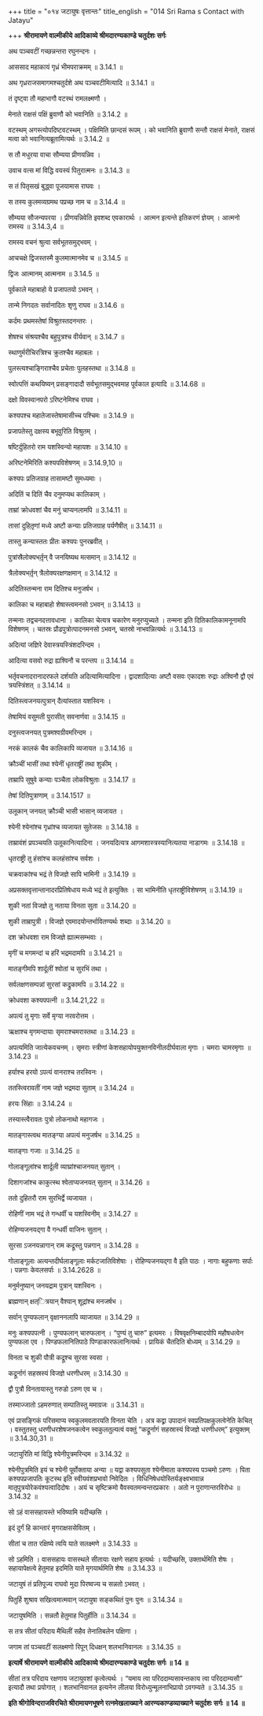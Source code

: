 +++
title = "०१४ जटायुषः वृत्तान्तः"
title_english = "014 Sri Rama s Contact with Jatayu"

+++
**श्रीरामायणे वाल्मीकीये आदिकाव्ये श्रीमदारण्यकाण्डे चतुर्दशः सर्गः**

अथ पञ्चवटीं गच्छन्नन्तरा रघुनन्दनः ।

आससाद महाकायं गृध्रं भीमपराक्रमम् ॥ 3.14.1 ॥

अथ गृध्रराजसमागमश्चतुर्दशे अथ पञ्चवटीमित्यादि ॥ 3.14.1 ॥

तं दृष्ट्वा तौ महाभागौ वटस्थं रामलक्ष्मणौ ।

मेनाते राक्षसं पक्षिं ब्रुवाणौ को भवानिति ॥ 3.14.2 ॥

वटस्थम् अगस्त्योपदिष्टवटस्थम् । पक्षिमिति छान्दसं रूपम् । को भवानिति ब्रुवाणौ सन्तौ राक्षसं मेनाते, राक्षसं मत्वा को भवानित्यब्रूतामित्यर्थः ॥ 3.14.2 ॥

स तौ मधुरया वाचा सौम्यया प्रीणयन्निव ।

उवाच वत्स मां विद्धि वयस्यं पितुरात्मनः ॥ 3.14.3 ॥

स तं पितृसखं बुद्ध्वा पूजयामास राघवः ।

स तस्य कुलमव्यग्रमथ पप्रच्छ नाम च ॥ 3.14.4 ॥

सौम्यया सौजन्यपरया । प्रीणयन्निवेति इवशब्द एवकारार्थः । आत्मन इत्यन्ते इतिकरणं ज्ञेयम् । आत्मनो रामस्य ॥ 3.14.3,4 ॥

रामस्य वचनं श्रुत्वा सर्वभूतसमुद्भवम् ।

आचचक्षे द्विजस्तस्मै कुलमात्मानमेव च ॥ 3.14.5 ॥

द्विजः आत्मानम् आत्मनाम ॥ 3.14.5 ॥

पूर्वकाले महाबाहो ये प्रजापतयो ऽभवन् ।

तान्मे निगदतः सर्वानादितः शृणु राघव ॥ 3.14.6 ॥

कर्दमः प्रथमस्तेषां विश्रुतस्तदनन्तरः ।

शेषश्च संश्रयश्चैव बहुपुत्रश्च वीर्यवान् ॥ 3.14.7 ॥

स्थाणुर्मरीचिरत्रिश्च क्रुतश्चैव महाबलः ।

पुलस्त्यश्चाङ्गिराश्चैव प्रचेताः पुलहस्तथा ॥ 3.14.8 ॥

स्वोत्पत्तिं कथयिष्यन् प्रसङ्गादादौ सर्वभूतसमुद्भवमाह पूर्वकाल इत्यादि ॥ 3.14.68 ॥

दक्षो विवस्वानपरो ऽरिष्टनेमिश्च राघव ।

कश्यपश्च महातेजास्तेषामासीच्च पश्चिमः ॥ 3.14.9 ॥

प्रजापतेस्तु दक्षस्य बभूवुरिति विश्रुतम् ।

षष्टिर्दुहितरो राम यशस्विन्यो महायशः ॥ 3.14.10 ॥

अरिष्टनेमिरिति कश्यपविशेषणम् ॥ 3.14.9,10 ॥

कश्यपः प्रतिजग्राह तासामष्टौ सुमध्यमाः ।

अदितिं च दितिं चैव दनुमप्यथ कालिकाम् ।

ताम्रां क्रोधवशां चैव मनुं चाप्यनलामपि ॥ 3.14.11 ॥

तासां दुहितृ़णां मध्ये अष्टौ कन्याः प्रतिजग्राह पर्यणैषीत् ॥ 3.14.11 ॥

तास्तु कन्यास्ततः प्रीतः कश्यपः पुनरब्रवीत् ।

पुत्रांस्रैलोक्यभर्तृ़न् वै जनयिष्यथ मत्समान् ॥ 3.14.12 ॥

त्रैलोक्यभर्तृ़न् त्रैलोक्यरक्षणक्षमान् ॥ 3.14.12 ॥

अदितिस्तन्मना राम दितिश्च मनुजर्षभ ।

कालिका च महाबाहो शेषास्त्वमनसो ऽभवन् ॥ 3.14.13 ॥

तन्मनाः तद्वचनदत्तावधाना । कालिका चेत्यत्र चकारेण मनुरप्युच्यते । तन्मना इति दितिकालिकामनूनामपि विशेषणम् । चतस्रः प्रौढपुत्रोत्पादनमनसो ऽभवन्, चतस्रो नाभवन्नित्यर्थः ॥ 3.14.13 ॥

अदित्यां जज्ञिरे देवास्त्रयस्त्रिंशदरिन्दम ।

आदित्या वसवो रुद्रा ह्यश्विनौ च परन्तप ॥ 3.14.14 ॥

भर्तृवचनादरानादरफले दर्शयति अदित्यामित्यादिना । द्वादशादित्याः अष्टौ वसवः एकादशः रुद्राः अश्विनौ द्वौ एवं त्रयस्त्रिंशत् ॥ 3.14.14 ॥

दितिस्त्वजनयत्पुत्रान् दैत्यांस्तात यशस्विनः ।

तेषामियं वसुमती पुरासीत् सवनार्णवा ॥ 3.14.15 ॥

दनुस्त्वजनयत् पुत्रमश्वग्रीवमरिन्दम ।

नरकं कालकं चैव कालिकापि व्यजायत ॥ 3.14.16 ॥

क्रौञ्चीं भासीं तथा श्येनीं धृतराष्ट्रीं तथा शुकीम् ।

ताम्रापि सुषुवे कन्याः पञ्चैता लोकविश्रुताः ॥ 3.14.17 ॥

तेषां दितिपुत्राणाम् ॥ 3.14.1517 ॥

उलूकान् जनयत् क्रौञ्ची भासी भासान् व्यजायत ।

श्येनी श्येनांश्च गृध्रांश्च व्यजायत सुतेजसः ॥ 3.14.18 ॥

ताम्रावंशं प्रपञ्चयति उलूकानित्यादिना । जनयदित्यत्र आगमशास्त्रस्यानित्यतया नाडागमः ॥ 3.14.18 ॥

धृतराष्ट्री तु हंसांश्च कलहंसांश्च सर्वशः ।

चक्रवाकांश्च भद्रं ते विजज्ञे सापि भामिनी ॥ 3.14.19 ॥

अप्रसक्तवृत्तान्तानादरप्रितिषेधाय मध्ये भद्रं ते इत्युक्तिः । सा भामिनीति धृतराष्ट्रीविशेषणम् ॥ 3.14.19 ॥

शुकी नतां विजज्ञे तु नताया विनता सुता ॥ 3.14.20 ॥

शुकी ताम्रापुत्री । विजज्ञे एवमादयोन्तर्भावितण्यर्थः शब्दाः ॥ 3.14.20 ॥

दश क्रोधवशा राम विजज्ञे ह्यात्मसम्भवाः ।

मृगीं च मगमन्दां च हरिं भद्रमदामपि ॥ 3.14.21 ॥

मातङ्गीमपि शार्दूलीं श्वोतां च सुरभिं तथा ।

सर्वलक्षणसम्पन्नां सुरसां कद्रुकामपि ॥ 3.14.22 ॥

क्रोधवशा कश्यपपत्नी ॥ 3.14.21,22 ॥

अपत्यं तु मृगाः सर्वे मृग्या नरवरोत्तम ।

ऋक्षाश्च मृगमन्दायाः सृमराश्चमरास्तथा ॥ 3.14.23 ॥

अपत्यमिति जात्येकवचनम् । सृमराः स्त्रीणां केशसहायोपयुक्तनविनीलदीर्घवाला मृगाः । चमराः चामरमृगाः ॥ 3.14.23 ॥

हर्याश्च हरयो ऽपत्यं वानराश्च तरस्विनः ।

ततस्त्विरावतीं नाम जज्ञे भद्रमदा सुताम् ॥ 3.14.24 ॥

हरयः सिंहाः ॥ 3.14.24 ॥

तस्यास्त्वैरावतः पुत्रो लोकनाथो महागजः ।

मातङ्गास्त्वथ मातङ्ग्या अपत्यं मनुजर्षभ ॥ 3.14.25 ॥

मातङ्गाः गजाः ॥ 3.14.25 ॥

गोलाङ्गूलांश्च शार्दूली व्याघ्रांश्चाजनयत् सुतान् ।

दिशागजांश्च काकुत्स्थ श्वेताप्यजनयत् सुतान् ॥ 3.14.26 ॥

ततो दुहितरौ राम सुरभिर्द्वे व्यजायत ।

रोहिणीं नाम भद्रं ते गन्धर्वीं च यशस्विनीम् ॥ 3.14.27 ॥

रोहिण्यजनयद्गा वै गन्धर्वी वाजिनः सुतान् ।

सुरसा ऽजनयन्नागान् राम कद्रूस्तु पन्नगान् ॥ 3.14.28 ॥

गोलाङ्गूलाः अत्यन्तदीर्घलाङ्गूलाः मर्कटजातिविशेषाः । रोहिण्यजनयद्गा वै इति पाठः । नागाः बहुफणाः सर्पाः । पन्नगाः केवलसर्पाः ॥ 3.14.2628 ॥

मनुर्मनुष्यान् जनयद्राम पुत्रान् यशस्विनः ।

ब्राह्मणान् क्षत्ित्रयान् वैश्यान् शूद्रांश्च मनजर्षभ ।

सर्वान् पुण्यफलान् वृक्षाननलापि व्याजायत ॥ 3.14.29 ॥

मनुः कश्यपपत्नी । पुण्यफलान् चारुफलान् । “पुण्यं तु चारु” इत्यमरः । विषवृक्षनिम्बादयोपि महौषधत्वेन पुण्यफला एव । पिण्डफलानितिपाठे पिण्डाकारफलानित्यर्थः । प्रायिकं चैतदिति बोध्यम् ॥ 3.14.29 ॥

विनता च शुकी पौत्री कद्रूश्च सुरसा स्वसा ।

कद्रूर्नागं सहस्रस्यं विजज्ञे धरणीधरम् ॥ 3.14.30 ॥

द्वौ पुत्रौ विनतायास्तु गरुडो ऽरुण एव च ।

तस्माज्जातो ऽहमरुणात् सम्पातिस्तु ममाग्रजः ॥ 3.14.31 ॥

एवं प्रासङ्गिकं परिसमाप्य स्वकुलमवतारयति विनता चेति । अत्र कद्व्रा उपादानं स्वप्रतिपक्षकुलत्वेनेति केचित् । वस्तुतस्तु धरणीधरशेषजनकत्वेन स्वकुलतुल्यत्वं वक्तुं “कद्रूर्नागं सहस्रास्यं विजज्ञे धरणीधरम्” इत्युक्तम् ॥ 3.14.30,31 ॥

जटायुरिति मां विद्धि श्येनीपुत्रमरिन्दम ॥ 3.14.32 ॥

श्येनीपुत्रमिति इयं च श्येनी पूर्वोक्ताया अन्या ॥ यद्वा कश्यपसुता श्येनीमाता कश्यपस्य पञ्चमो ऽरुणः । पिता कश्यपप्रजापतिः कूटस्थ इति स्वीयवंशप्रभावो निवेदितः । विधिनिषेधयोस्तिर्यङ्क्ष्वभावान्न मातृपुत्रयोरेकवंश्यत्वादिदोषः । अयं च सृष्टिक्रमो वैवस्वतमन्वन्तरप्रकारः । अतो न पुराणान्तरविरोधः ॥ 3.14.32 ॥

सो ऽहं वाससहायस्ते भविष्यामि यदीच्छसि ।

इदं दुर्गं हि कान्तारं मृगराक्षससेवितम् ।

सीतां च तात रक्षिष्ये त्वयि याते सलक्ष्मणे ॥ 3.14.33 ॥

सो ऽहमिति । वाससहायः वासस्थले सीतायाः रक्षणे सहाय इत्यर्थः । यदीच्छसि, उक्तार्थमिति शेषः । सहायापेक्षत्वे हेतुमाह इदमिति याते मृगयार्थमिति शेषः ॥ 3.14.33 ॥

जटायुषं तं प्रतिपूज्य राघवो मुदा पिरष्वज्य च सन्नतो ऽभवत् ।

पितुर्हि शुश्राव सखित्वमात्मवान् जटायुषा सङ्कथितं पुनः पुनः ॥ 3.14.34 ॥

जटायुषमिति । सन्नतौ हेतुमाह पितुर्हीति ॥ 3.14.34 ॥

स तत्र सीतां परिदाय मैथिलीं सहैव तेनातिबलेन पक्षिणा ।

जगाम तां पञ्चवटीं सलक्ष्मणो रिपून् दिधक्षन् शलभानिवानलः ॥ 3.14.35 ॥

**इत्यार्षे श्रीरामायणे वाल्मीकीये आदिकाव्ये श्रीमदारण्यकाण्डे चतुर्दशः सर्गः ॥ 14 ॥**

सीतां तत्र परिदाय रक्षणाय जटायुवशां कृत्वेत्यर्थः । “यमाय त्वा परिददाम्यसावन्तकाय त्वा परिददाम्यसौ” इत्यादौ तथा प्रयोगात् । शलभानिवानल इत्यनेन लीलया विरोध्युन्मूलनाभिप्रायो ऽवगम्यते ॥ 3.14.35 ॥

**इति श्रीगोविन्दराजविरचिते श्रीरामायणभूषणे रत्नमेखलाख्याने आरण्यकाण्डव्याख्याने चतुर्दशः सर्गः ॥ 14 ॥**
